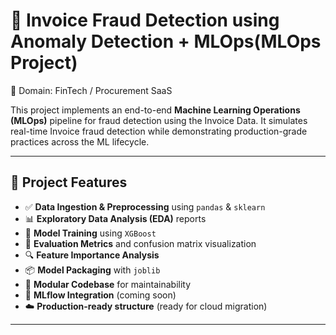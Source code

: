 # 🏦 Invoice Fraud Detection using Anomaly Detection + MLOps(MLOps Project)
🏢 Domain: FinTech / Procurement SaaS


This project implements an end-to-end **Machine Learning Operations (MLOps)** pipeline for fraud detection using the Invoice Data. It simulates real-time Invoice fraud detection while demonstrating production-grade practices across the ML lifecycle.

---

## 🚀 Project Features

- ✅ **Data Ingestion & Preprocessing** using `pandas` & `sklearn`
- 📊 **Exploratory Data Analysis (EDA)** reports
- 🧠 **Model Training** using `XGBoost`
- 🎯 **Evaluation Metrics** and confusion matrix visualization
- 🔍 **Feature Importance Analysis**
- 📦 **Model Packaging** with `joblib`
- 📁 **Modular Codebase** for maintainability
- 📌 **MLflow Integration** (coming soon)
- ☁️ **Production-ready structure** (ready for cloud migration)

---

